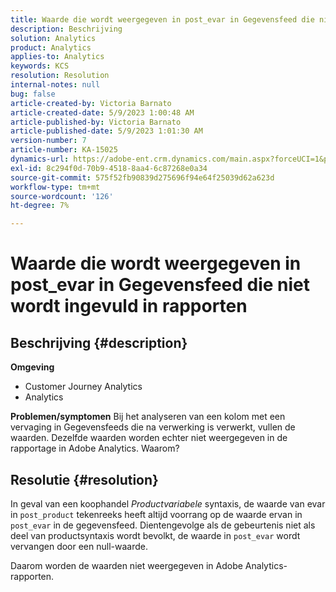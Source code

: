 ```yaml
---
title: Waarde die wordt weergegeven in post_evar in Gegevensfeed die niet wordt ingevuld in rapporten
description: Beschrijving
solution: Analytics
product: Analytics
applies-to: Analytics
keywords: KCS
resolution: Resolution
internal-notes: null
bug: false
article-created-by: Victoria Barnato
article-created-date: 5/9/2023 1:00:48 AM
article-published-by: Victoria Barnato
article-published-date: 5/9/2023 1:01:30 AM
version-number: 7
article-number: KA-15025
dynamics-url: https://adobe-ent.crm.dynamics.com/main.aspx?forceUCI=1&pagetype=entityrecord&etn=knowledgearticle&id=c9f3ecec-04ee-ed11-8849-6045bd0065b6
exl-id: 8c294f0d-70b9-4518-8aa4-6c87268e0a34
source-git-commit: 575f52fb90839d275696f94e64f25039d62a623d
workflow-type: tm+mt
source-wordcount: '126'
ht-degree: 7%

---
```


# Waarde die wordt weergegeven in post_evar in Gegevensfeed die niet wordt ingevuld in rapporten

## Beschrijving {#description}

<b>Omgeving</b>
- Customer Journey Analytics
- Analytics



<b>Problemen/symptomen</b>
Bij het analyseren van een kolom met een vervaging in Gegevensfeeds die na verwerking is verwerkt, vullen de waarden. Dezelfde waarden worden echter niet weergegeven in de rapportage in Adobe Analytics. Waarom?






## Resolutie {#resolution}


In geval van een koophandel *Productvariabele* syntaxis, de waarde van evar in `post_product` tekenreeks heeft altijd voorrang op de waarde ervan in `post_evar` in de gegevensfeed. Dientengevolge als de gebeurtenis niet als deel van productsyntaxis wordt bevolkt, de waarde in `post_evar` wordt vervangen door een null-waarde.

Daarom worden de waarden niet weergegeven in Adobe Analytics-rapporten.
